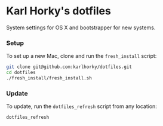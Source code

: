 Karl Horky's dotfiles
=====================

System settings for OS X and bootstrapper for new systems.


### Setup

To set up a new Mac, clone and run the `fresh_install` script:

```bash
git clone git@github.com:karlhorky/dotfiles.git
cd dotfiles
./fresh_install/fresh_install.sh
```

### Update

To update, run the `dotfiles_refresh` script from any location:

```bash
dotfiles_refresh
```
